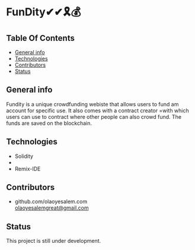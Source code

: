 # FunDity✔✔🎗💰

## **Table Of Contents**

* [General info](#general-info)
* [Technologies](#technologies)
* [Contributors](#contributors)
* [Status](#status)

## General info
Fundity is a unique crowdfunding webiste that allows users to fund am account for specific use. It also comes with a contract creator  =with which users can use to contract where other people can also crowd fund. The funds are saved on the blockchain.

## Technologies
* Solidity
* 
* Remix-IDE



## Contributors

* github.com/olaoyesalem.com
<br>  olaoyesalemgreat@gmail.com



## Status
This project is still under development.





